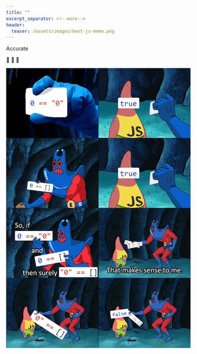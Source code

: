 ```yaml
---
title: ""
excerpt_separator: <!--more-->
header:
  teaser: /assets/images/best-js-meme.png
---
```


Accurate

<!--more-->

💯 📏  📠

![JS Meme](/assets/images/best-js-meme.png)